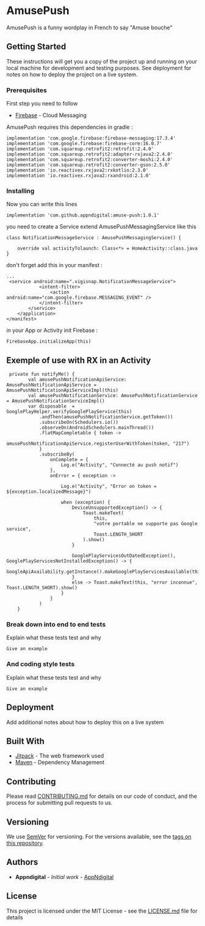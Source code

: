 
# AmusePush

AmusePush is a funny wordplay in French to say "Amuse bouche"

## Getting Started

These instructions will get you a copy of the project up and running on your local machine for development and testing purposes. See deployment for notes on how to deploy the project on a live system.

### Prerequisites
First step you need to follow 

* [Firebase](https://firebase.google.com/docs/android/setup/) - Cloud Messaging

AmusePush requires this dependencies in gradle :

```
implementation 'com.google.firebase:firebase-messaging:17.3.4'
implementation 'com.google.firebase:firebase-core:16.0.7'
implementation 'com.squareup.retrofit2:retrofit:2.4.0'
implementation 'com.squareup.retrofit2:adapter-rxjava2:2.4.0'
implementation 'com.squareup.retrofit2:converter-moshi:2.4.0'
implementation 'com.squareup.retrofit2:converter-gson:2.5.0'
implementation 'io.reactivex.rxjava2:rxkotlin:2.3.0'
implementation 'io.reactivex.rxjava2:rxandroid:2.1.0'
```

### Installing

Now you can write this lines

```
implementation 'com.github.appndigital:amuse-push:1.0.1'
```

you need to create a Service extend AmusePushMessagingService like this

```
class NotificationMessageService : AmusePushMessagingService() {

    override val activityTolaunch: Class<*> = HomeActivity::class.java
}
```

don't forget add this in your manifest :
```
...
 <service android:name=".vigisnap.NotificationMessageService">
            <intent-filter>
                <action android:name="com.google.firebase.MESSAGING_EVENT" />
            </intent-filter>
        </service>
    </application>
</manifest>
```

in your App or Activity init Firebase :
```
FirebaseApp.initializeApp(this)
```


## Exemple of use with RX in an Activity

```
 private fun notifyMe() {
        val amusePushNotificationApiService: AmusePushNotificationApiService = AmusePushNotificationApiServiceImpl(this)
        val amusePushNotificationService: AmusePushNotificationService = AmusePushNotificationServiceImpl()
        var disposable  = GooglePlayHelper.verifyGooglePlayService(this)
            .andThen(amusePushNotificationService.getToken())
            .subscribeOn(Schedulers.io())
            .observeOn(AndroidSchedulers.mainThread())
            .flatMapCompletable { token ->
                amusePushNotificationApiService.registerUserWithToken(token, "217")
            }
            .subscribeBy(
                onComplete = {
                    Log.e("Activity", "Connecté au push notif")
                },
                onError = { exception ->

                    Log.e("Activity", "Error on token = ${exception.localizedMessage}")

                    when (exception) {
                        DeviceUnsupportedException() -> {
                            Toast.makeText(
                                this,
                                "votre portable ne supporte pas Google service",
                                Toast.LENGTH_SHORT
                            ).show()
                        }

                        GooglePlayServicesOutDatedException(), GooglePlayServicesNotInstalledException() -> {
                            GoogleApiAvailability.getInstance().makeGooglePlayServicesAvailable(this)
                        }
                        else -> Toast.makeText(this, "error inconnue", Toast.LENGTH_SHORT).show()
                    }
                }
            )
    }

```

### Break down into end to end tests

Explain what these tests test and why

```
Give an example
```

### And coding style tests

Explain what these tests test and why

```
Give an example
```

## Deployment

Add additional notes about how to deploy this on a live system

## Built With

* [Jitpack](https://jitpack.io/) - The web framework used
* [Maven](https://maven.apache.org/) - Dependency Management

## Contributing

Please read [CONTRIBUTING.md](https://gist.github.com/PurpleBooth/b24679402957c63ec426) for details on our code of conduct, and the process for submitting pull requests to us.

## Versioning

We use [SemVer](http://semver.org/) for versioning. For the versions available, see the [tags on this repository](https://github.com/your/project/tags). 

## Authors

* **Appndigital** - *Initial work* - [AppNdigital](https://www.appndigital.com/)

## License

This project is licensed under the MIT License - see the [LICENSE.md](LICENSE.md) file for details



